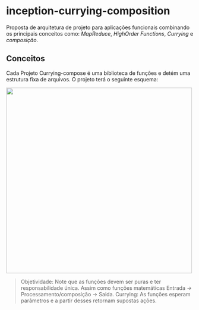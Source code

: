 # inception-currying-composition
Proposta de arquitetura de projeto para aplicações funcionais combinando os principais conceitos como: *MapReduce*, *HighOrder Functions*, *Currying* e *composição*.


## Conceitos
Cada Projeto Currying-compose é uma biblioteca de funções e detém uma estrutura fixa de arquivos. O projeto terá o seguinte esquema:

<img src="https://user-images.githubusercontent.com/48892066/190886389-be713d68-c255-4b80-baaf-49a6a95a6574.png" style="width: 500px;"/>

> Objetividade: Note que as funções devem ser puras e ter responsabilidade única. Assim como funções matemáticas Entrada -> Processamento/composição -> Saida.
> Currying: As funções esperam parâmetros e a partir desses retornam supostas ações. 


